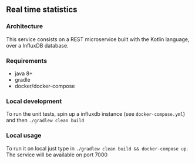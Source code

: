 ## Real time statistics

### Architecture
This service consists on a REST microservice built with the Kotlin language, over a InfluxDB database. 

### Requirements
- java 8+
- gradle
- docker/docker-compose

### Local development
To run the unit tests, spin up a influxdb instance (see `docker-compose.yml`) and then `./gradlew clean build`

### Local usage
To run it on local just type in `./gradlew clean build && docker-compose up`. The service will be available on port 7000
